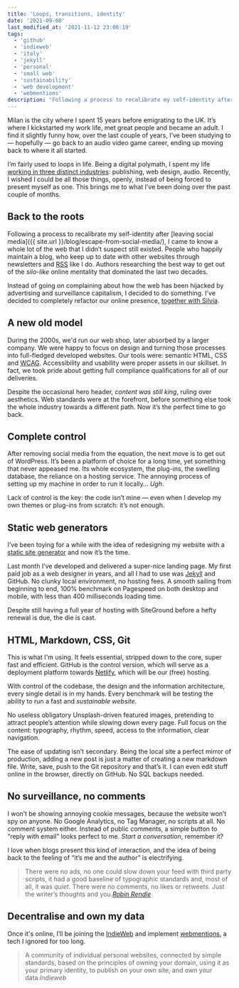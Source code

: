 ```yaml
---
title: 'Loops, transitions, identity'
date: '2021-09-08'
last_modified_at: '2021-11-12 23:06:19'
tags:
  - 'github'
  - 'indieweb'
  - 'italy'
  - 'jekyll'
  - 'personal'
  - 'small web'
  - 'sustainability'
  - 'web development'
  - 'webmentions'
description: "Following a process to recalibrate my self-identity after leaving social media, I’m going back to the roots and leave WordPress for Jekyll, joining the IndieWeb."
---
```

Milan is the city where I spent 15 years before emigrating to the UK. It’s where I kickstarted my work life, met great people and became an adult. I find it slightly funny how, over the last couple of years, I’ve been studying to — hopefully — go back to an audio video game career, ending up moving back to where it all started.

I’m fairly used to loops in life. Being a digital polymath, I spent my life [working in three distinct industries](https://www.linkedin.com/in/simonesilvestroni/): publishing, web design, audio. Recently, I wished I could be all those things, openly, instead of being forced to present myself as one. This brings me to what I’ve been doing over the past couple of months.

## Back to the roots

Following a process to recalibrate my self-identity after [leaving social media]({{ site.url }}/blog/escape-from-social-media/), I came to know a whole lot of the web that I didn’t suspect still existed. People who happily maintain a blog, who keep up to date with other websites through newsletters and [RSS](https://aboutfeeds.com/) like I do. Authors researching the best way to get out of the _silo-like_ online mentality that dominated the last two decades.

Instead of going on complaining about how the web has been hijacked by advertising and surveillance capitalism, I decided to do something. I've decided to completely refactor our online presence, [together with Silvia](https://silviamaggidesign.com/).

## A new old model

During the 2000s, we'd run our web shop, later absorbed by a larger company. We were happy to focus on design and turning those processes into full-fledged developed websites. Our tools were: semantic HTML, CSS and [WCAG](https://www.w3.org/WAI/WCAG2AAA-Conformance). Accessibility and usability were proper assets in our skillset. In fact, we took pride about getting full compliance qualifications for all of our deliveries.

Despite the occasional hero header, _content was still king_, ruling over aesthetics. Web standards were at the forefront, before something else took the whole industry towards a different path. Now it’s the perfect time to go back.

## Complete control

After removing social media from the equation, the next move is to get out of WordPress. It’s been a platform of choice for a long time, yet something that never appeased me. Its whole ecosystem, the plug-ins, the swelling database, the reliance on a hosting service. The annoying process of setting up my machine in order to run it locally… _Ugh_.

Lack of control is the key: the code isn’t mine — even when I develop my own themes or plug-ins from scratch: it’s not enough.

## Static web generators

I’ve been toying for a while with the idea of redesigning my website with a [static site generator](https://jamstack.org/generators/) and now it’s the time. 

Last month I’ve developed and delivered a super-nice landing page. My first paid job as a web designer in years, and all I had to use was [Jekyll](https://jekyllrb.com/) and GitHub. No clunky local environment, no hosting fees. A smooth sailing from beginning to end, 100% benchmark on Pagespeed on both desktop and mobile, with less than 400 milliseconds loading time.

Despite still having a full year of hosting with SiteGround before a hefty renewal is due, the die is cast.

## HTML, Markdown, CSS, Git

This is what I'm using. It feels essential, stripped down to the core, super fast and efficient. GitHub is the control version, which will serve as a deployment platform towards [Netlify](https://netlify.com/), which will be our (free) hosting.

With control of the codebase, the design and the information architecture, every single detail is in my hands. Every benchmark will be testing the ability to run a fast and _sustainable website_.

No useless obligatory Unsplash-driven featured images, pretending to attract people’s attention while slowing down every page. Full focus on the content: typography, rhythm, speed, access to the information, clear navigation.

The ease of updating isn’t secondary. Being the local site a perfect mirror of production, adding a new post is just a matter of creating a new markdown file. Write, save, push to the Git repository and that’s it. I can even edit stuff online in the browser, directly on GitHub. No SQL backups needed.

## No surveillance, no comments

I won’t be showing annoying cookie messages, because the website won’t spy on anyone. No Google Analytics, no Tag Manager, no scripts at all. No comment system either. Instead of public comments, a simple button to “reply with email” looks perfect to me. _Start a conversation_, remember it?

I love when blogs present this kind of interaction, and the idea of being back to the feeling of “it’s me and the author” is electrifying.

> There were no ads, no one could slow down your feed with third party scripts, it had a good baseline of typographic standards and, most of all, it was _quiet_. There were no comments, no likes or retweets. Just the writer’s thoughts and you.<cite>[Robin Rendle](https://www.robinrendle.com/notes/how-to-read-the-internet/)</cite>

## Decentralise and own my data

Once it's online, I’ll be joining the [IndieWeb](https://indieweb.org/) and implement [webmentions](https://alistapart.com/article/webmentions-enabling-better-communication-on-the-internet/), a tech I ignored for too long.

> A community of individual personal websites, connected by simple standards, based on the principles of owning your domain, using it as your primary identity, to publish on your own site, and own your data.<cite>Indieweb</cite>